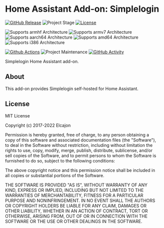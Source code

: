 # Home Assistant Add-on: Simplelogin

[![GitHub Release][releases-shield]][releases]
![Project Stage][project-stage-shield]
[![License][license-shield]](LICENSE.md)

![Supports armhf Architecture][armhf-shield]
![Supports armv7 Architecture][armv7-shield]
![Supports aarch64 Architecture][aarch64-shield]
![Supports amd64 Architecture][amd64-shield]
![Supports i386 Architecture][i386-shield]

[![Github Actions][github-actions-shield]][github-actions]
![Project Maintenance][maintenance-shield]
[![GitHub Activity][commits-shield]][commits]

Simplelogin Home Assistant add-on.

## About

This add-on provides Simplelogin self-hosted for Home Assistant.

## License

MIT License

Copyright (c) 2017-2022 Elcajon

Permission is hereby granted, free of charge, to any person obtaining a copy
of this software and associated documentation files (the "Software"), to deal
in the Software without restriction, including without limitation the rights
to use, copy, modify, merge, publish, distribute, sublicense, and/or sell
copies of the Software, and to permit persons to whom the Software is
furnished to do so, subject to the following conditions:

The above copyright notice and this permission notice shall be included in all
copies or substantial portions of the Software.

THE SOFTWARE IS PROVIDED "AS IS", WITHOUT WARRANTY OF ANY KIND, EXPRESS OR
IMPLIED, INCLUDING BUT NOT LIMITED TO THE WARRANTIES OF MERCHANTABILITY,
FITNESS FOR A PARTICULAR PURPOSE AND NONINFRINGEMENT. IN NO EVENT SHALL THE
AUTHORS OR COPYRIGHT HOLDERS BE LIABLE FOR ANY CLAIM, DAMAGES OR OTHER
LIABILITY, WHETHER IN AN ACTION OF CONTRACT, TORT OR OTHERWISE, ARISING FROM,
OUT OF OR IN CONNECTION WITH THE SOFTWARE OR THE USE OR OTHER DEALINGS IN THE
SOFTWARE.

[aarch64-shield]: https://img.shields.io/badge/aarch64-no-red.svg
[amd64-shield]: https://img.shields.io/badge/amd64-yes-green.svg
[armhf-shield]: https://img.shields.io/badge/armhf-no-red.svg
[armv7-shield]: https://img.shields.io/badge/armv7-no-red.svg
[commits-shield]: https://img.shields.io/github/commit-activity/y/elcajon/addon-simplelogin.svg
[commits]: https://github.com/elcajon/addon-simplelogin/commits/main
[contributors]: https://github.com/elcajon/addon-simplelogin/graphs/contributors
[github-actions-shield]: https://github.com/elcajon/addon-simplelogin/workflows/CI/badge.svg
[github-actions]: https://github.com/elcajon/addon-simplelogin/actions
[i386-shield]: https://img.shields.io/badge/i386-no-red.svg
[issue]: https://github.com/elcajon/addon-simplelogin/issues
[license-shield]: https://img.shields.io/github/license/elcajon/addon-simplelogin.svg
[maintenance-shield]: https://img.shields.io/maintenance/yes/2022.svg
[project-stage-shield]: https://img.shields.io/badge/project%20stage-experimental-yellow.svg
[releases-shield]: https://img.shields.io/github/release/elcajon/addon-simplelogin.svg
[releases]: https://github.com/elcajon/addon-simplelogin/releases